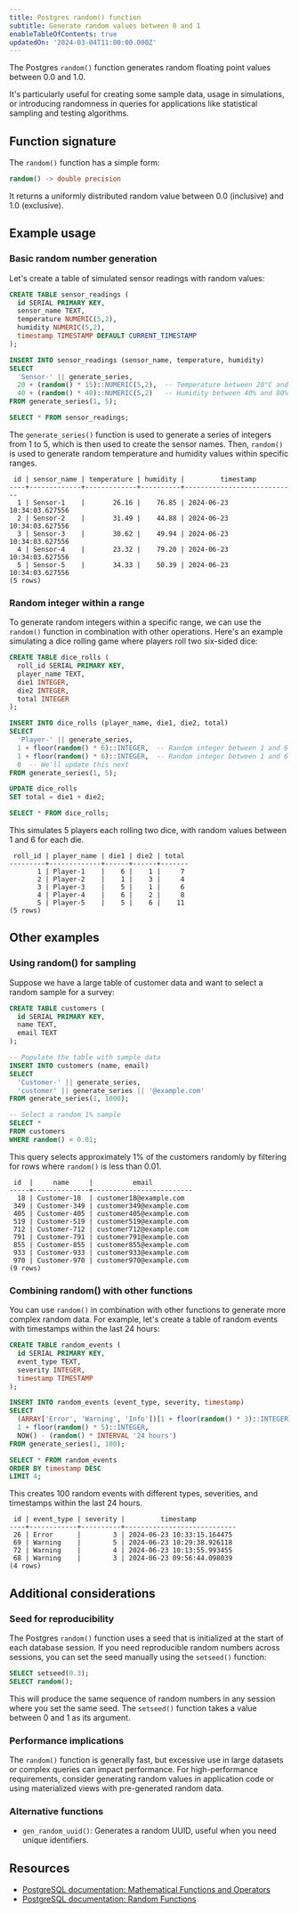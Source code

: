 ```yaml
---
title: Postgres random() function
subtitle: Generate random values between 0 and 1
enableTableOfContents: true
updatedOn: '2024-03-04T11:00:00.000Z'
---
```


The Postgres `random()` function generates random floating point values between 0.0 and 1.0.

It's particularly useful for creating some sample data, usage in simulations, or introducing randomness in queries for applications like statistical sampling and testing algorithms.

<CTA />

## Function signature

The `random()` function has a simple form:

```sql
random() -> double precision
```

It returns a uniformly distributed random value between 0.0 (inclusive) and 1.0 (exclusive).

## Example usage

### Basic random number generation

Let's create a table of simulated sensor readings with random values:

```sql
CREATE TABLE sensor_readings (
  id SERIAL PRIMARY KEY,
  sensor_name TEXT,
  temperature NUMERIC(5,2),
  humidity NUMERIC(5,2),
  timestamp TIMESTAMP DEFAULT CURRENT_TIMESTAMP
);

INSERT INTO sensor_readings (sensor_name, temperature, humidity)
SELECT
  'Sensor-' || generate_series,
  20 + (random() * 15)::NUMERIC(5,2),  -- Temperature between 20°C and 35°C
  40 + (random() * 40)::NUMERIC(5,2)   -- Humidity between 40% and 80%
FROM generate_series(1, 5);

SELECT * FROM sensor_readings;
```

The `generate_series()` function is used to generate a series of integers from 1 to 5, which is then used to create the sensor names. Then, `random()` is used to generate random temperature and humidity values within specific ranges.

```text
 id | sensor_name | temperature | humidity |         timestamp
----+-------------+-------------+----------+----------------------------
  1 | Sensor-1    |       26.16 |    76.85 | 2024-06-23 10:34:03.627556
  2 | Sensor-2    |       31.49 |    44.88 | 2024-06-23 10:34:03.627556
  3 | Sensor-3    |       30.62 |    49.94 | 2024-06-23 10:34:03.627556
  4 | Sensor-4    |       23.32 |    79.20 | 2024-06-23 10:34:03.627556
  5 | Sensor-5    |       34.33 |    50.39 | 2024-06-23 10:34:03.627556
(5 rows)
```

### Random integer within a range

To generate random integers within a specific range, we can use the `random()` function in combination with other operations. Here's an example simulating a dice rolling game where players roll two six-sided dice:

```sql
CREATE TABLE dice_rolls (
  roll_id SERIAL PRIMARY KEY,
  player_name TEXT,
  die1 INTEGER,
  die2 INTEGER,
  total INTEGER
);

INSERT INTO dice_rolls (player_name, die1, die2, total)
SELECT
  'Player-' || generate_series,
  1 + floor(random() * 6)::INTEGER,  -- Random integer between 1 and 6
  1 + floor(random() * 6)::INTEGER,  -- Random integer between 1 and 6
  0  -- We'll update this next
FROM generate_series(1, 5);

UPDATE dice_rolls
SET total = die1 + die2;

SELECT * FROM dice_rolls;
```

This simulates 5 players each rolling two dice, with random values between 1 and 6 for each die.

```text
 roll_id | player_name | die1 | die2 | total
---------+-------------+------+------+-------
       1 | Player-1    |    6 |    1 |     7
       2 | Player-2    |    1 |    3 |     4
       3 | Player-3    |    5 |    1 |     6
       4 | Player-4    |    6 |    2 |     8
       5 | Player-5    |    5 |    6 |    11
(5 rows)
```

## Other examples

### Using random() for sampling

Suppose we have a large table of customer data and want to select a random sample for a survey:

```sql
CREATE TABLE customers (
  id SERIAL PRIMARY KEY,
  name TEXT,
  email TEXT
);

-- Populate the table with sample data
INSERT INTO customers (name, email)
SELECT
  'Customer-' || generate_series,
  'customer' || generate_series || '@example.com'
FROM generate_series(1, 1000);

-- Select a random 1% sample
SELECT *
FROM customers
WHERE random() < 0.01;
```

This query selects approximately 1% of the customers randomly by filtering for rows where `random()` is less than 0.01.

```text
 id  |     name     |          email
-----+--------------+-------------------------
  18 | Customer-18  | customer18@example.com
 349 | Customer-349 | customer349@example.com
 405 | Customer-405 | customer405@example.com
 519 | Customer-519 | customer519@example.com
 712 | Customer-712 | customer712@example.com
 791 | Customer-791 | customer791@example.com
 855 | Customer-855 | customer855@example.com
 933 | Customer-933 | customer933@example.com
 970 | Customer-970 | customer970@example.com
(9 rows)
```

### Combining random() with other functions

You can use `random()` in combination with other functions to generate more complex random data. For example, let's create a table of random events with timestamps within the last 24 hours:

```sql
CREATE TABLE random_events (
  id SERIAL PRIMARY KEY,
  event_type TEXT,
  severity INTEGER,
  timestamp TIMESTAMP
);

INSERT INTO random_events (event_type, severity, timestamp)
SELECT
  (ARRAY['Error', 'Warning', 'Info'])[1 + floor(random() * 3)::INTEGER],
  1 + floor(random() * 5)::INTEGER,
  NOW() - (random() * INTERVAL '24 hours')
FROM generate_series(1, 100);

SELECT * FROM random_events
ORDER BY timestamp DESC
LIMIT 4;
```

This creates 100 random events with different types, severities, and timestamps within the last 24 hours.

```text
 id | event_type | severity |         timestamp
----+------------+----------+----------------------------
 26 | Error      |        3 | 2024-06-23 10:33:15.164475
 69 | Warning    |        5 | 2024-06-23 10:29:38.926118
 72 | Warning    |        4 | 2024-06-23 10:13:55.993455
 68 | Warning    |        3 | 2024-06-23 09:56:44.098039
(4 rows)
```

## Additional considerations

### Seed for reproducibility

The Postgres `random()` function uses a seed that is initialized at the start of each database session. If you need reproducible random numbers across sessions, you can set the seed manually using the `setseed()` function:

```sql
SELECT setseed(0.3);
SELECT random();
```

This will produce the same sequence of random numbers in any session where you set the same seed. The `setseed()` function takes a value between 0 and 1 as its argument.

### Performance implications

The `random()` function is generally fast, but excessive use in large datasets or complex queries can impact performance. For high-performance requirements, consider generating random values in application code or using materialized views with pre-generated random data.

### Alternative functions

- `gen_random_uuid()`: Generates a random UUID, useful when you need unique identifiers.

## Resources

- [PostgreSQL documentation: Mathematical Functions and Operators](https://www.postgresql.org/docs/current/functions-math.html)
- [PostgreSQL documentation: Random Functions](https://www.postgresql.org/docs/current/functions-random.html)
